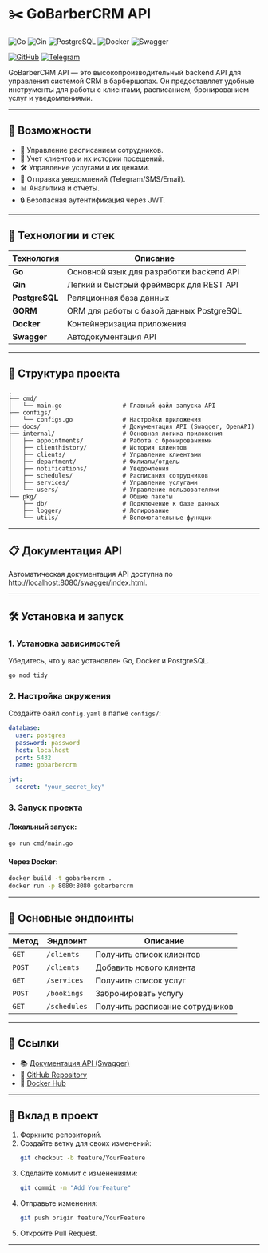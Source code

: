 
# ✂️ GoBarberCRM API

![Go](https://img.shields.io/badge/Go-v1.20-blue?style=flat-square&logo=go)
![Gin](https://img.shields.io/badge/Gin-Framework-blueviolet?style=flat-square)
![PostgreSQL](https://img.shields.io/badge/PostgreSQL-v14-blue?style=flat-square&logo=postgresql)
![Docker](https://img.shields.io/badge/Docker-Ready-2496ED?style=flat-square&logo=docker)
![Swagger](https://img.shields.io/badge/Swagger-API%20Docs-green?style=flat-square&logo=swagger)

[![GitHub](https://img.shields.io/badge/GitHub-GoBarberCRM-black?style=for-the-badge&logo=github)](https://github.com/your-repo/gobarbercrm)
[![Telegram](https://img.shields.io/badge/Telegram-Community-blue?style=for-the-badge&logo=telegram)](https://t.me/your_telegram_channel)

GoBarberCRM API — это высокопроизводительный backend API для управления системой CRM в барбершопах. Он предоставляет удобные инструменты для работы с клиентами, расписанием, бронированием услуг и уведомлениями.

---

## 📖 Возможности

- 📅 Управление расписанием сотрудников.
- 💈 Учет клиентов и их истории посещений.
- 🛠 Управление услугами и их ценами.
- 📲 Отправка уведомлений (Telegram/SMS/Email).
- 📊 Аналитика и отчеты.
- 🔒 Безопасная аутентификация через JWT.

---

## 🚀 Технологии и стек

| Технология      | Описание                                    |
|------------------|---------------------------------------------|
| **Go**          | Основной язык для разработки backend API    |
| **Gin**         | Легкий и быстрый фреймворк для REST API     |
| **PostgreSQL**  | Реляционная база данных                     |
| **GORM**        | ORM для работы с базой данных PostgreSQL    |
| **Docker**      | Контейнеризация приложения                  |
| **Swagger**     | Автодокументация API                       |

---

## 📂 Структура проекта

```plaintext
.
├── cmd/
│   └── main.go                 # Главный файл запуска API
├── configs/
│   └── configs.go              # Настройки приложения
├── docs/                       # Документация API (Swagger, OpenAPI)
├── internal/                   # Основная логика приложения
│   ├── appointments/           # Работа с бронированиями
│   ├── clienthistory/          # История клиентов
│   ├── clients/                # Управление клиентами
│   ├── department/             # Филиалы/отделы
│   ├── notifications/          # Уведомления
│   ├── schedules/              # Расписания сотрудников
│   ├── services/               # Управление услугами
│   └── users/                  # Управление пользователями
└── pkg/                        # Общие пакеты
    ├── db/                     # Подключение к базе данных
    ├── logger/                 # Логирование
    └── utils/                  # Вспомогательные функции
```

---

## 📋 Документация API

Автоматическая документация API доступна по [http://localhost:8080/swagger/index.html](http://localhost:8080/swagger/index.html).

---

## 🛠 Установка и запуск

### 1. Установка зависимостей
Убедитесь, что у вас установлен Go, Docker и PostgreSQL.

```bash
go mod tidy
```

### 2. Настройка окружения

Создайте файл `config.yaml` в папке `configs/`:

```yaml
database:
  user: postgres
  password: password
  host: localhost
  port: 5432
  name: gobarbercrm

jwt:
  secret: "your_secret_key"
```

### 3. Запуск проекта

#### Локальный запуск:
```bash
go run cmd/main.go
```

#### Через Docker:
```bash
docker build -t gobarbercrm .
docker run -p 8080:8080 gobarbercrm
```

---

## 📂 Основные эндпоинты

| Метод   | Эндпоинт                 | Описание                                  |
|---------|--------------------------|-------------------------------------------|
| `GET`   | `/clients`              | Получить список клиентов                  |
| `POST`  | `/clients`              | Добавить нового клиента                   |
| `GET`   | `/services`             | Получить список услуг                     |
| `POST`  | `/bookings`             | Забронировать услугу                      |
| `GET`   | `/schedules`            | Получить расписание сотрудников           |

---

## 🔗 Ссылки

- 📚 [Документация API (Swagger)](http://localhost:8080/swagger/index.html)
- 📂 [GitHub Repository](https://github.com/your-repo/gobarbercrm)
- 🐋 [Docker Hub](https://hub.docker.com/repository/docker/your-repo/gobarbercrm)

---

## 🤝 Вклад в проект

1. Форкните репозиторий.
2. Создайте ветку для своих изменений:
   ```bash
   git checkout -b feature/YourFeature
   ```
3. Сделайте коммит с изменениями:
   ```bash
   git commit -m "Add YourFeature"
   ```
4. Отправьте изменения:
   ```bash
   git push origin feature/YourFeature
   ```
5. Откройте Pull Request.

---
